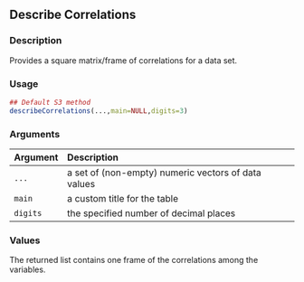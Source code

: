 ## Describe Correlations

### Description

Provides a square matrix/frame of correlations for a data set.

### Usage

```r
## Default S3 method
describeCorrelations(...,main=NULL,digits=3)
```

### Arguments

Argument | Description
:-- | :--
```...``` | a set of (non-empty) numeric vectors of data values
```main``` | a custom title for the table
```digits``` | the specified number of decimal places

### Values

The returned list contains one frame of the correlations among the variables.
